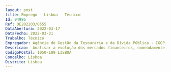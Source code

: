 ```yaml
--- 
layout: post
title: Emprego - Lisboa - Técnico
Id: 94986
Ref: OE202203/0555
DataAbertura: 2022-03-17
DataFecho: 2022-03-31
Trabalho: Técnico
Empregador: Agência de Gestão da Tesouraria e da Dívida Pública - IGCP, E.P.E.
Descricao:  Analisar a evolução dos mercados financeiros, nomeadamente o desempenho de emissões públicas, os seus intervenientes e os principais indicadores económicos  Acompanhar a elaboração e execução do programa de financiamento através da realização de leilões de colocação de OT e BT, de operações de troca de dívida e de leilões de recompra  Promover contatos com as contrapartes de forma a permitir a colocação de dívida, a contratação atempada e eficiente de operações de gestão ativa, bem como a gestão de excedentes de tesouraria. Negociar e avaliar instrumentos financeiros, nomeadamente nos mercados monetários, cambial e de derivados  Colaborar na definição de estratégias de financiamento.
CodigoPostal: 1050-189 LISBOA
Concelho: Lisboa
Distrito: Lisboa
--- 
```

